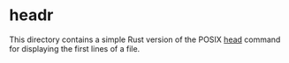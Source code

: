 # headr

This directory contains a simple Rust version of the POSIX [head](https://pubs.opengroup.org/onlinepubs/9699919799/utilities/head.html) command for displaying the first lines of a file.
